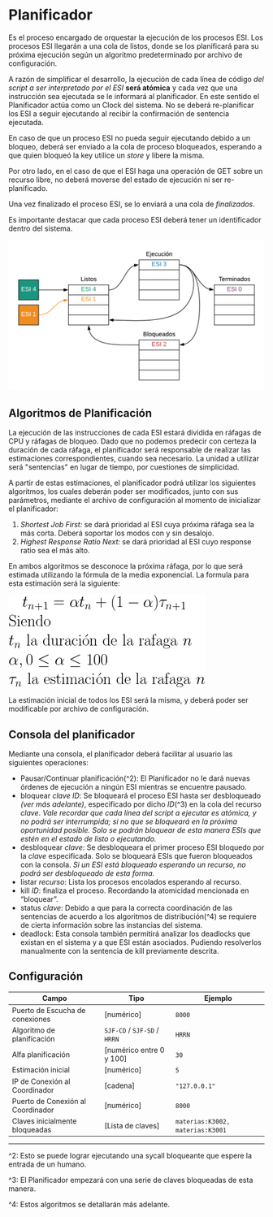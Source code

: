 # Planificador

Es el proceso encargado de orquestar la ejecución de los procesos ESI. Los procesos ESI llegarán a una cola de listos, donde se los planificará para su próxima ejecución según un algoritmo predeterminado por archivo de configuración.

A razón de simplificar el desarrollo, la ejecución de cada línea de código _del script a ser interpretado por el ESI_ **será atómica** y cada vez que una instrucción sea ejecutada se le informará al planificador. En este sentido el Planificador actúa como un Clock del sistema. No se deberá re-planificar los ESI a seguir ejecutando al recibir la confirmación de sentencia ejecutada.

En caso de que un proceso ESI no pueda seguir ejecutando debido a un bloqueo, deberá ser enviado a la cola de proceso bloqueados, esperando a que quien bloqueó la key utilice un _store_ y libere la misma.

Por otro lado, en el caso de que el ESI haga una operación de GET sobre un recurso libre, no deberá moverse del estado de ejecución ni ser re-planificado.

Una vez finalizado el proceso ESI, se lo enviará a una cola de _finalizados_.

Es importante destacar que cada proceso ESI deberá tener un identificador dentro del sistema.

![Planificación](assets/planificacion.png)

## Algoritmos de Planificación

La ejecución de las instrucciones de cada ESI estará dividida en ráfagas de CPU y ráfagas de bloqueo. Dado que no podemos predecir con certeza la duración de cada ráfaga, el planificador será responsable de realizar las estimaciones correspondientes, cuando sea necesario. La unidad a utilizar será "sentencias" en lugar de tiempo, por cuestiones de simplicidad.

A partir de estas estimaciones, el planificador podrá utilizar los siguientes algoritmos, los cuales deberán poder ser modificados, junto con sus parámetros, mediante el archivo de configuración al momento de inicializar el planificador:

1. _Shortest Job First:_ se dará prioridad al ESI cuya próxima ráfaga sea la más corta. Deberá soportar los modos con y sin desalojo.
2. _Highest Response Ratio Next:_ se dará prioridad al ESI cuyo response ratio sea el más alto.

En ambos algoritmos se desconoce la próxima ráfaga, por lo que será estimada utilizando la fórmula de la media exponencial. La formula para esta estimación será la siguiente:

![t_{n+1} = \alpha t_n+(1-\alpha) \tau _{n+1}\\\textup{Siendo}\\t_n \textup{ la duraci\'on de la rafaga } n\\\alpha, 0 \leq \alpha \leq 100\\\tau_n \textup{ la estimaci\'on de la rafaga } n](assets/estimacion.png)

La estimación inicial de todos los ESI será la misma, y deberá poder ser modificable por archivo de configuración.

## Consola del planificador

Mediante una consola, el planificador deberá facilitar al usuario las siguientes operaciones:

* Pausar/Continuar planificación(^2): El Planificador no le dará nuevas órdenes de ejecución a ningún ESI mientras se encuentre pausado.
* bloquear _clave ID_: Se bloqueará el proceso ESI hasta ser desbloqueado _(ver más adelante)_, especificado por dicho _ID_(^3) en la cola del recurso _clave_. _Vale recordar que cada línea del script a ejecutar es atómica, y no podrá ser interrumpida; si no que se bloqueará en la próxima oportunidad posible. Solo se podrán bloquear de esta manera ESIs que estén en el estado de listo o ejecutando._
* desbloquear _clave_: Se desbloqueara el primer proceso ESI bloquedo por la _clave_ especificada. Solo se bloqueará ESIs que fueron bloqueados con la consola. _Si un ESI está bloqueado esperando un recurso, no podrá ser desbloqueado de esta forma._
* listar _recurso_: Lista los procesos encolados esperando al recurso.
* kill _ID_: finaliza el proceso. Recordando la atomicidad mencionada en “bloquear”.
* status _clave_: Debido a que para la correcta coordinación de las sentencias de acuerdo a los algoritmos de distribución(^4) se requiere de cierta información sobre las instancias del sistema.
* deadlock: Esta consola también permitirá analizar los deadlocks que existan en el sistema y a que ESI están asociados. Pudiendo resolverlos manualmente con la sentencia de kill previamente descrita.

## Configuración

| Campo                             | Tipo                         | Ejemplo                          |
|-----------------------------------|------------------------------|----------------------------------|
| Puerto de Escucha de conexiones   | [numérico]                   | `8000`                           |
| Algoritmo de planificación        | `SJF-CD` / `SJF-SD` / `HRRN` | `HRRN`                           |
| Alfa planificación                | [numérico entre 0 y 100]     | `30`                             |
| Estimación inicial                | [numérico]                   | `5`                              |
| IP de Conexión al Coordinador     | [cadena]                     | `"127.0.0.1"`                    |
| Puerto de Conexión al Coordinador | [numérico]                   | `8000`                           |
| Claves inicialmente bloqueadas    | [Lista de claves]            | `materias:K3002, materias:K3001` |

---
^2: Esto se puede lograr ejecutando una sycall bloqueante que espere la entrada de un humano.

^3: El Planificador empezará con una serie de claves bloqueadas de esta manera.

^4: Estos algoritmos se detallarán más adelante.
